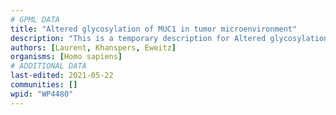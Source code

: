 ```yaml
---
# GPML DATA
title: "Altered glycosylation of MUC1 in tumor microenvironment"
description: "This is a temporary description for Altered glycosylation of MUC1 in tumor microenvironment"
authors: [Laurent, Khanspers, Eweitz]
organisms: [Homo sapiens]
# ADDITIONAL DATA
last-edited: 2021-05-22
communities: []
wpid: "WP4480"
---
```


